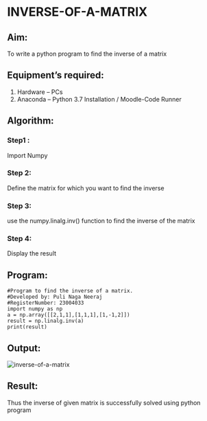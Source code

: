 # INVERSE-OF-A-MATRIX
## Aim:
To write a python program to find the inverse of a matrix
## Equipment’s required:
1. 	Hardware – PCs
2. 	Anaconda – Python 3.7 Installation / Moodle-Code Runner
## Algorithm:
### Step1 : 

Import Numpy

### Step 2: 

Define the matrix for which you want to find the inverse

### Step 3: 

use the numpy.linalg.inv() function to find the inverse of the matrix

### Step 4: 

Display the result

## Program:
```
#Program to find the inverse of a matrix.
#Developed by: Puli Naga Neeraj
#RegisterNumber: 23004033
import numpy as np
a = np.array([[2,1,1],[1,1,1],[1,-1,2]])
result = np.linalg.inv(a)
print(result)
```
## Output:
![inverse-of-a-matrix](https://github.com/PuliNagaNeeraj/INVERSE-OF-A-MATRIX/assets/138849173/dba67c73-5829-4b9e-849e-f485d25657eb)

## Result:
Thus the inverse of given matrix is successfully solved using python program


